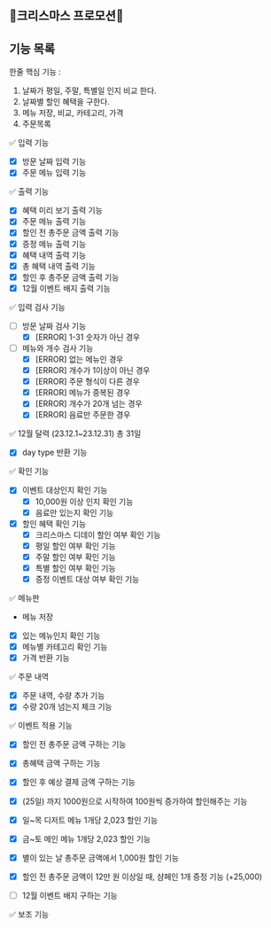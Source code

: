 ## 🎄크리스마스 프로모션🎁

## 기능 목록

한줄 핵심 기능 :

1. 날짜가 평일, 주말, 특별일 인지 비교 한다.
2. 날짜별 할인 혜택을 구한다.
3. 메뉴 저장, 비교, 카테고리, 가격
4. 주문목록

✅ 입력 기능

- [x] 방문 날짜 입력 기능
- [x] 주문 메뉴 입력 기능

✅ 출력 기능

- [x] 혜택 미리 보기 출력 기능
- [x] 주문 메뉴 출력 기능
- [x] 할인 전 총주문 금액 출력 기능
- [x] 증정 메뉴 출력 기능
- [x] 혜택 내역 출력 기능
- [x] 총 혜택 내역 출력 기능
- [x] 할인 후 총주문 금액 출력 기능
- [x] 12월 이벤트 배지 출력 기능

✅ 입력 검사 기능

- [ ] 방문 날짜 검사 기능
    - [x] [ERROR] 1-31 숫자가 아닌 경우
- [ ] 메뉴와 개수 검사 기능
    - [x] [ERROR] 없는 메뉴인 경우
    - [x] [ERROR] 개수가 1이상이 아닌 경우
    - [x] [ERROR] 주문 형식이 다른 경우
    - [x] [ERROR] 메뉴가 중복된 경우
    - [x] [ERROR] 개수가 20개 넘는 경우
    - [x] [ERROR] 음료만 주문한 경우

✅ 12월 달력 (23.12.1~23.12.31) 총 31일

- [x] day type 반환 기능

✅ 확인 기능

- [x] 이벤트 대상인지 확인 기능
    - [X] 10,000원 이상 인지 확인 기능
    - [x] 음료만 있는지 확인 기능
- [x] 할인 혜택 확인 기능
    - [x] 크리스마스 디데이 할인 여부 확인 기능
    - [x] 평일 할인 여부 확인 기능
    - [x] 주말 할인 여부 확인 기능
    - [X] 특별 할인 여부 확인 기능
    - [x] 증정 이벤트 대상 여부 확인 기능

✅ 메뉴판

- 메뉴 저장
- [x] 있는 메뉴인지 확인 기능
- [x] 메뉴별 카테고리 확인 기능
- [x] 가격 반환 기능

✅ 주문 내역

- [x] 주문 내역, 수량 추가 기능
- [x] 수량 20개 넘는지 체크 기능

✅ 이벤트 적용 기능

- [x] 할인 전 총주문 금액 구하는 기능
- [x] 총혜택 금액 구하는 기능
- [x] 할인 후 예상 결제 금액 구하는 기능

- [x] (25일) 까지 1000원으로 시작하여 100원씩 증가하여 할인해주는 기능
- [x] 일~목 디저트 메뉴 1개당 2,023 할인 기능
- [x] 금~토 메인 메뉴 1개당 2,023 할인 기능
- [x] 별이 있는 날 총주문 금액에서 1,000원 할인 기능
- [x] 할인 전 총주문 금액이 12만 원 이상일 때, 샴페인 1개 증정 기능 (+25,000)
- [ ] 12월 이벤트 배지 구하는 기능

✅ 보조 기능

